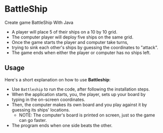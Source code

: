 # BattleShip
Create game BattleShip With Java
 *  A player will place 5 of their ships on a 10 by 10 grid.
 *  The computer player will deploy five ships on the same grid.
 *  Once the game starts the player and computer take turns,
 *  trying to sink each other's ships by guessing the coordinates to "attack".
 *  The game ends when either the player or computer has no ships left.
## Usage

Here's a short explanation on how to use **Battleship**:

* Use `Battleship` to run the code, after following the installation steps.
* When the application starts, you, the player, sets up your board by typing in the on-screen coordinates.
* Then, the computer makes its own board and you play against it by guessing its ships' locations.
	* NOTE: The computer's board is printed on screen, just so the game can go faster.
* The program ends when one side beats the other.
